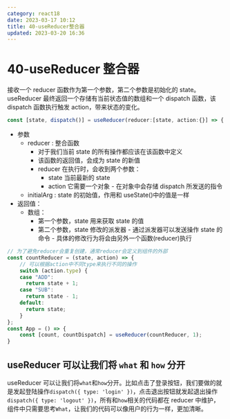 ```yaml
---
category: react18
date: 2023-03-17 10:12
title: 40-useReducer整合器
updated: 2023-03-20 16:36
---
```


# 40-useReducer 整合器

接收一个 reducer 函数作为第一个参数，第二个参数是初始化的 state。useReducer 最终返回一个存储有当前状态值的数组和一个 dispatch 函数，该 dispatch 函数执行触发 action，带来状态的变化。

```js
const [state, dispatch()] = useReducer(reducer:[state, action:{}] => {...}, initialArg:state, init?)
```

- 参数
  - reducer : 整合函数
    - 对于我们当前 state 的所有操作都应该在该函数中定义
    - 该函数的返回值，会成为 state 的新值
    - reducer 在执行时，会收到两个参数：
      - state 当前最新的 state
      - action 它需要一个对象 - 在对象中会存储 dispatch 所发送的指令
  - initialArg : state 的初始值，作用和 useState()中的值是一样
- 返回值：
  - 数组：
    - 第一个参数，state 用来获取 state 的值
    - 第二个参数，state 修改的派发器 - 通过派发器可以发送操作 state 的命令 - 具体的修改行为将会由另外一个函数(reducer)执行

```jsx
// 为了避免reducer会重复创建，通常reducer会定义到组件的外部
const countReducer = (state, action) => {
    // 可以根据action中不同type来执行不同的操作
    switch (action.type) {
    case "ADD":
      return state + 1;
    case "SUB":
      return state - 1;
    default:
      return state;
    }
};
const App = () => {
    const [count, countDispatch] = useReducer(countReducer, 1);
}
```

## useReducer 可以让我们将 `what` 和 `how` 分开

useReducer 可以让我们将`what`和`how`分开。比如点击了登录按钮，我们要做的就是发起登陆操作`dispatch({ type: 'login' })`，点击退出按钮就发起退出操作`dispatch({ type: 'logout' })`，所有和`how`相关的代码都在 reducer 中维护，组件中只需要思考`What`，让我们的代码可以像用户的行为一样，更加清晰。